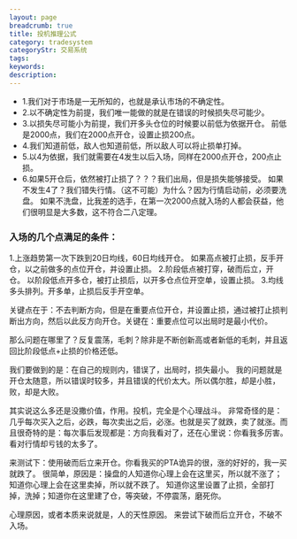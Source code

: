 ```yaml
---
layout: page
breadcrumb: true
title: 投机推理公式
category: tradesystem
categoryStr: 交易系统
tags: 
keywords: 
description: 
---
```



* 1.我们对于市场是一无所知的，也就是承认市场的不确定性。
* 2.以不确定性为前提，我们唯一能做的就是在错误的时候损失尽可能少。
* 3.以损失尽可能小为前提，我们开多头仓位的时候要以前低为依据开仓。
前低是2000点，我们在2000点开仓，设置止损200点。
* 4.我们知道前低，敌人也知道前低，所以敌人可以将止损单打掉。
* 5.以4为依据，我们就需要在4发生以后入场，同样在2000点开仓，200点止损。
* 6.如果5开仓后，依然被打止损了？？？我们出局，但是损失能够接受。
如果不发生4了？我们错失行情。（这不可能）为什么？因为行情启动前，必须要洗盘。
如果不洗盘，比我差的选手，在第一次2000点就入场的人都会获益，他们很明显是大多数，这不符合二八定理。


### 入场的几个点满足的条件：
1.上涨趋势第一次下跌到20日均线，60日均线开仓。
如果高点被打止损，反手开仓，以之前做多的点位开仓，并设置止损。
2.阶段低点被打穿，破而后立，开仓。
以阶段低点开多仓，被打止损后，以开多仓点位开空单，设置止损。
3.均线多头排列。开多单，止损后反手开空单。

关键点在于：不去判断方向，但是在重要点位开仓，并设置止损，通过被打止损判断出方向，然后以此反方向开仓。关键在：重要点位可以出局时是最小代价。

那么问题在哪里了？反复震荡，毛刺？除非是不断创新高或者新低的毛刺，并且返回比阶段低点+止损的价格还低。

我们要做到的是：在自己的规则内，错误了，出局时，损失最小。
我的问题就是开仓太随意，所以错误时较多，并且错误的代价太大。所以偶尔胜，却是小胜，败，却是大败。

其实说这么多还是没撒价值，作用。投机，完全是个心理战斗。
非常奇怪的是：几乎每次买入之后，必跌，每次卖出之后，必涨。也就是买了就跌，卖了就涨。而且很奇特的是：每次事后发现都是：方向我看对了，还在心里说：你看我多厉害。
看对行情却亏钱的太多了。

来测试下：使用破而后立来开仓。你看我买的PTA诡异的很，涨的好好的，我一买就跌了。
很简单，原因是：操盘的人知道你心理上会在这里买，所以就不涨了；知道你心理上会在这里卖掉，所以就不跌了。
知道你这里设置了止损，全部打掉，洗掉；知道你在这里建了仓，等突破，不停震荡，磨死你。

心理原因，或者本质来说就是，人的天性原因。
来尝试下破而后立开仓，不破不入场。



